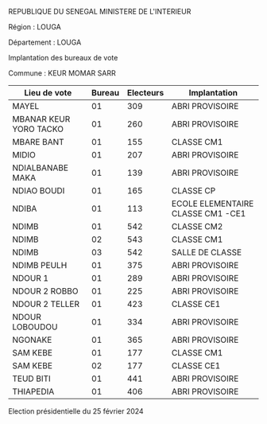 REPUBLIQUE DU SENEGAL MINISTERE DE L'INTERIEUR

Région : LOUGA

Département : LOUGA

Implantation des bureaux de vote

Commune : KEUR MOMAR SARR

| Lieu de vote | Bureau | Electeurs | Implantation |
| - | - | - | - |
| MAYEL | 01 | 309 | ABRI PROVISOIRE |
| MBANAR KEUR YORO TACKO | 01 | 260 | ABRI PROVISOIRE |
| MBARE BANT | 01 | 155 | CLASSE CM1 |
| MIDIO | 01 | 207 | ABRI PROVISOIRE |
| NDIALBANABE MAKA | 01 | 139 | ABRI PROVISOIRE |
| NDIAO BOUDI | 01 | 165 | CLASSE CP |
| NDIBA | 01 | 113 | ECOLE ELEMENTAIRE CLASSE CM1 -CE1 |
| NDIMB | 01 | 542 | CLASSE CM2 |
| NDIMB | 02 | 543 | CLASSE CM1 |
| NDIMB | 03 | 542 | SALLE DE CLASSE |
| NDIMB PEULH | 01 | 375 | ABRI PROVISOIRE |
| NDOUR 1 | 01 | 289 | ABRI PROVISOIRE |
| NDOUR 2 ROBBO | 01 | 225 | ABRI PROVISOIRE |
| NDOUR 2 TELLER | 01 | 423 | CLASSE CE1 |
| NDOUR LOBOUDOU | 01 | 334 | ABRI PROVISOIRE |
| NGONAKE | 01 | 365 | ABRI PROVISOIRE |
| SAM KEBE | 01 | 177 | CLASSE CM1 |
| SAM KEBE | 02 | 177 | CLASSE CE1 |
| TEUD BITI | 01 | 441 | ABRI PROVISOIRE |
| THIAPEDIA | 01 | 406 | ABRI PROVISOIRE |

<!-- PageNumber="5/26" -->

Election présidentielle du 25 février 2024
